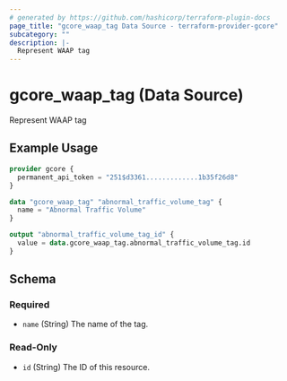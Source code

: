 ```yaml
---
# generated by https://github.com/hashicorp/terraform-plugin-docs
page_title: "gcore_waap_tag Data Source - terraform-provider-gcore"
subcategory: ""
description: |-
  Represent WAAP tag
---
```


# gcore_waap_tag (Data Source)

Represent WAAP tag

## Example Usage

```terraform
provider gcore {
  permanent_api_token = "251$d3361.............1b35f26d8"
}

data "gcore_waap_tag" "abnormal_traffic_volume_tag" {
  name = "Abnormal Traffic Volume"
}

output "abnormal_traffic_volume_tag_id" {
  value = data.gcore_waap_tag.abnormal_traffic_volume_tag.id
}
```

<!-- schema generated by tfplugindocs -->
## Schema

### Required

- `name` (String) The name of the tag.

### Read-Only

- `id` (String) The ID of this resource.
